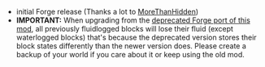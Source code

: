 - initial Forge release (Thanks a lot to [MoreThanHidden](https://github.com/MoreThanHidden))
- **IMPORTANT:** When upgrading from the [deprecated Forge port of this mod](https://www.curseforge.com/minecraft/mc-mods/fluidlogged-forge), all previously fluidlogged blocks will lose their fluid (except waterlogged blocks) that's because the deprecated version stores their block states differently than the newer version does. Please create a backup of your world if you care about it or keep using the old mod.
